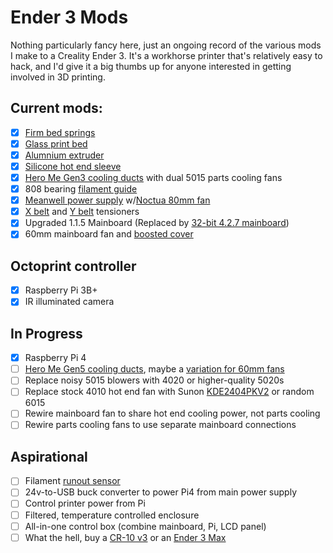 # Ender 3 Mods

Nothing particularly fancy here, just an ongoing record of the various mods I make to a Creality Ender 3. It's a workhorse printer that's relatively easy to hack, and I'd give it a big thumbs up for anyone interested in getting involved in 3D printing.

## Current mods:

- [x] [Firm bed springs](https://www.amazon.com/dp/B07K9PBML5)
- [x] [Glass print bed](https://www.amazon.com/B07F16WPR5)
- [x] [Alumnium extruder](https://www.amazon.com/gp/product/B07G2ZM919)
- [x] [Silicone hot end sleeve](https://www.amazon.com/dp/B083GXQ7L8)
- [x] [Hero Me Gen3 cooling ducts](https://www.thingiverse.com/thing:3291101) with dual 5015 parts cooling fans
- [x] 808 bearing [filament guide](https://www.thingiverse.com/thing:4024617)
- [x] [Meanwell power supply](https://www.amazon.com/gp/product/B013ETVO12) w/[Noctua 80mm fan](https://www.amazon.com/gp/product/B00KF7T9MI)
- [x] [X belt](https://www.thingiverse.com/thing:3270228) and [Y belt](https://www.thingiverse.com/thing:3264177) tensioners
- [x] Upgraded 1.1.5 Mainboard (Replaced by [32-bit 4.2.7 mainboard](https://creality3d.shop/products/creality3d-upgrade-silent-4-2-7-1-1-5-mainboard-for-ender-3-ender-3-pro-ender-5-3d-printer?variant=36836286038166))
- [x] 60mm mainboard fan and [boosted cover](https://www.thingiverse.com/thing:4478891)

## Octoprint controller
- [x] Raspberry Pi 3B+
- [x] IR illuminated camera

## In Progress
- [x] Raspberry Pi 4
- [ ] [Hero Me Gen5 cooling ducts](https://www.thingiverse.com/thing:4460970), maybe a [variation for 60mm fans](https://www.thingiverse.com/thing:3489740)
- [ ] Replace noisy 5015 blowers with 4020 or higher-quality 5020s
- [ ] Replace stock 4010 hot end fan with Sunon [KDE2404PKV2](https://media.digikey.com/pdf/Data%20Sheets/Sunon%20PDFs/MagLev_Motor_Fan.pdf) or random 6015
- [ ] Rewire mainboard fan to share hot end cooling power, not parts cooling
- [ ] Rewire parts cooling fans to use separate mainboard connections

## Aspirational
- [ ] Filament [runout sensor](https://www.thingiverse.com/thing:3357097)
- [ ] 24v-to-USB buck converter to power Pi4 from main power supply
- [ ] Control printer power from Pi
- [ ] Filtered, temperature controlled enclosure
- [ ] All-in-one control box (combine mainboard, Pi, LCD panel)
- [ ] What the hell, buy a [CR-10 v3](https://www.creality3dofficial.com/products/creality-cr-10-v3-3d-printer-with-genuine-e3d-direct-drive-extruder-2020-latest-version) or an [Ender 3 Max](https://www.creality3dofficial.com/products/ender-3-max-3d-printer)
